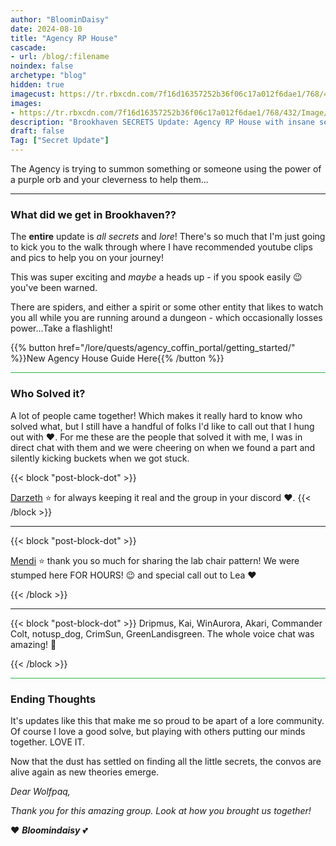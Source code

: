 ```yaml
---
author: "BloominDaisy"
date: 2024-08-10
title: "Agency RP House"
cascade:
- url: /blog/:filename
noindex: false
archetype: "blog"
hidden: true
imagecust: https://tr.rbxcdn.com/7f16d16357252b36f06c17a012f6dae1/768/432/Image/Png
images:
- https://tr.rbxcdn.com/7f16d16357252b36f06c17a012f6dae1/768/432/Image/Png
description: "Brookhaven SECRETS Update: Agency RP House with insane secrets to solve!"
draft: false
Tag: ["Secret Update"]
---
```


The Agency is trying to summon something or someone using the power of a purple orb and your cleverness to help them...

---

### What did we get in Brookhaven??

The **entire** update is _all secrets_ and _lore_! There's so much that I'm just going to kick you to the walk through where I have recommended youtube clips and pics to help you on your journey!

This was super exciting and _maybe_ a heads up - if  you spook easily :wink: you've been warned.

There are spiders, and either a spirit or some other entity that likes to watch you all while you are running around a dungeon - which occasionally losses power...Take a flashlight!

{{% button href="/lore/quests/agency_coffin_portal/getting_started/" %}}New Agency House Guide Here{{% /button %}}


<hr style="background-color: #28b44c" size=8 class="post-block">

### Who Solved it?

A lot of people came together! Which makes it really hard to know who solved what, but I still have a handful of folks I'd like to call out that I hung out with :heart:. For me these are the people that solved it with me, I was in direct chat with them and we were cheering on when we found a part and silently kicking buckets when we got stuck. 


{{< block "post-block-dot" >}}

[Darzeth](https://www.youtube.com/@XdarzethX) :star: for always keeping it real and the group in your discord :heart:.
{{< /block >}}

---

{{< block "post-block-dot" >}}

[Mendi](https://www.youtube.com/@Mendire) :star: thank you so much for sharing the lab chair pattern! We were stumped here FOR HOURS! :wink: and special call out to Lea :heart: 

{{< /block >}}

---

{{< block "post-block-dot" >}}
Dripmus, Kai, WinAurora, Akari, Commander Colt, notusp_dog, CrimSun, GreenLandisgreen. 
The whole voice chat was amazing! 🤩

{{< /block >}}

<hr style="background-color: #28b44c" size=8 class="post-block">

### Ending Thoughts

It's updates like this that make me so proud to be apart of a lore community. Of course I love a good solve, but playing with others putting our minds together. LOVE IT.

Now that the dust has settled on finding all the little secrets, the convos are alive again as new theories emerge.

_Dear Wolfpaq,_

_Thank you for this amazing group. Look at how you brought us together!_


:heart: _**Bloomindaisy**_ <span class="nowrap"><span class="emojify">💕</span>
